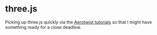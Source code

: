 # three.js

Picking up three.js quickly via the [Aerotwist tutorials][att] so that I might
have something ready for a close deadline.

[att]: https://aerotwist.com/tutorials/getting-started-with-three-js/
